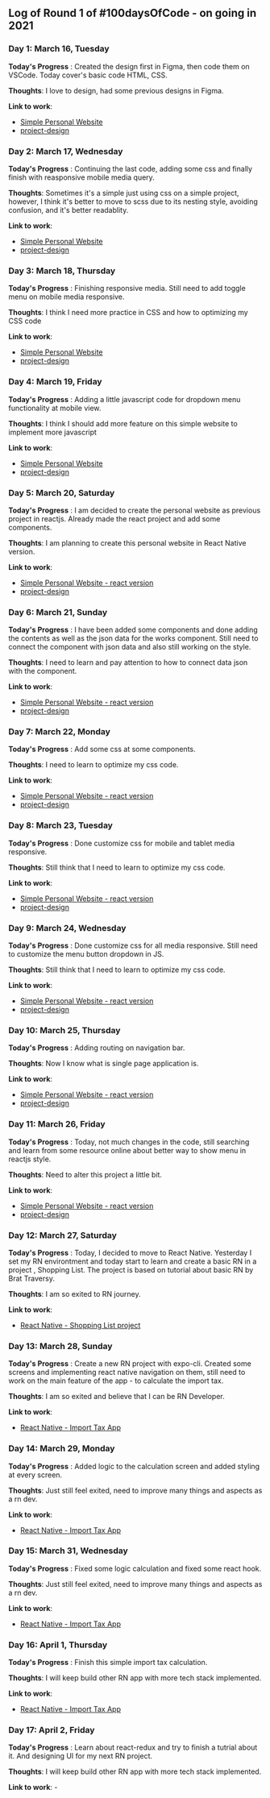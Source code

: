 ## Log of Round 1 of #100daysOfCode - on going in 2021

### Day 1: March 16, Tuesday

**Today's Progress** : Created the design first in Figma, then code them on VSCode. Today cover's basic code HTML, CSS.

**Thoughts**: I love to design, had some previous designs in Figma.

**Link to work**:

- [Simple Personal Website](https://github.com/yaltha/simple-personal-website)
- [project-design](http://bit.ly/3vC8L7F)

### Day 2: March 17, Wednesday

**Today's Progress** : Continuing the last code, adding some css and finally finish with reasponsive mobile media query.

**Thoughts**: Sometimes it's a simple just using css on a simple project, however, I think it's better to move to scss due to its nesting style, avoiding confusion, and it's better readablity.

**Link to work**:

- [Simple Personal Website](https://github.com/yaltha/simple-personal-website)
- [project-design](http://bit.ly/3vC8L7F)

### Day 3: March 18, Thursday

**Today's Progress** : Finishing responsive media. Still need to add toggle menu on mobile media responsive.

**Thoughts**: I think I need more practice in CSS and how to optimizing my CSS code

**Link to work**:

- [Simple Personal Website](https://github.com/yaltha/simple-personal-website)
- [project-design](http://bit.ly/3vC8L7F)

### Day 4: March 19, Friday

**Today's Progress** : Adding a little javascript code for dropdown menu functionality at mobile view.

**Thoughts**: I think I should add more feature on this simple website to implement more javascript

**Link to work**:

- [Simple Personal Website](https://github.com/yaltha/simple-personal-website)
- [project-design](http://bit.ly/3vC8L7F)

### Day 5: March 20, Saturday

**Today's Progress** : I am decided to create the personal website as previous project in reactjs. Already made the react project and add some components.

**Thoughts**: I am planning to create this personal website in React Native version.

**Link to work**:

- [Simple Personal Website - react version](https://github.com/yaltha/react-simple-personal-website.git)
- [project-design](http://bit.ly/3vC8L7F)

### Day 6: March 21, Sunday

**Today's Progress** : I have been added some components and done adding the contents as well as the json data for the works component. Still need to connect the component with json data and also still working on the style.

**Thoughts**: I need to learn and pay attention to how to connect data json with the component.

**Link to work**:

- [Simple Personal Website - react version](https://github.com/yaltha/react-simple-personal-website.git)
- [project-design](http://bit.ly/3vC8L7F)

### Day 7: March 22, Monday

**Today's Progress** : Add some css at some components.

**Thoughts**: I need to learn to optimize my css code.

**Link to work**:

- [Simple Personal Website - react version](https://github.com/yaltha/react-simple-personal-website.git)
- [project-design](http://bit.ly/3vC8L7F)

### Day 8: March 23, Tuesday

**Today's Progress** : Done customize css for mobile and tablet media responsive.

**Thoughts**: Still think that I need to learn to optimize my css code.

**Link to work**:

- [Simple Personal Website - react version](https://github.com/yaltha/react-simple-personal-website.git)
- [project-design](http://bit.ly/3vC8L7F)

### Day 9: March 24, Wednesday

**Today's Progress** : Done customize css for all media responsive. Still need to customize the menu button dropdown in JS.

**Thoughts**: Still think that I need to learn to optimize my css code.

**Link to work**:

- [Simple Personal Website - react version](https://github.com/yaltha/react-simple-personal-website.git)
- [project-design](http://bit.ly/3vC8L7F)

### Day 10: March 25, Thursday

**Today's Progress** : Adding routing on navigation bar.

**Thoughts**: Now I know what is single page application is.

**Link to work**:

- [Simple Personal Website - react version](https://github.com/yaltha/react-simple-personal-website.git)
- [project-design](http://bit.ly/3vC8L7F)

### Day 11: March 26, Friday

**Today's Progress** : Today, not much changes in the code, still searching and learn from some resource online about better way to show menu in reactjs style.

**Thoughts**: Need to alter this project a little bit.

**Link to work**:

- [Simple Personal Website - react version](https://github.com/yaltha/react-simple-personal-website.git)
- [project-design](http://bit.ly/3vC8L7F)

### Day 12: March 27, Saturday

**Today's Progress** : Today, I decided to move to React Native. Yesterday I set my RN environtment and today start to learn and create a basic RN in a project , Shopping List. The project is based on tutorial about basic RN by Brat Traversy.

**Thoughts**: I am so exited to RN journey.

**Link to work**:

- [React Native - Shopping List project](https://github.com/yaltha/shopping-list.git)

### Day 13: March 28, Sunday

**Today's Progress** : Create a new RN project with expo-cli. Created some screens and implementing react native navigation on them, still need to work on the main feature of the app - to calculate the import tax.

**Thoughts**: I am so exited and believe that I can be RN Developer.

**Link to work**:

- [React Native - Import Tax App](https://github.com/yaltha/RN-Import-Tax-App.git)

### Day 14: March 29, Monday

**Today's Progress** : Added logic to the calculation screen and added styling at every screen.

**Thoughts**: Just still feel exited, need to improve many things and aspects as a rn dev.

**Link to work**:

- [React Native - Import Tax App](https://github.com/yaltha/RN-Import-Tax-App.git)

### Day 15: March 31, Wednesday

**Today's Progress** : Fixed some logic calculation and fixed some react hook.

**Thoughts**: Just still feel exited, need to improve many things and aspects as a rn dev.

**Link to work**:

- [React Native - Import Tax App](https://github.com/yaltha/RN-Import-Tax-App.git)

### Day 16: April 1, Thursday

**Today's Progress** : Finish this simple import tax calculation.

**Thoughts**: I will keep build other RN app with more tech stack implemented.

**Link to work**:

- [React Native - Import Tax App](https://github.com/yaltha/RN-Import-Tax-App.git)

### Day 17: April 2, Friday

**Today's Progress** : Learn about react-redux and try to finish a tutrial about it. And designing UI for my next RN project.

**Thoughts**: I will keep build other RN app with more tech stack implemented.

**Link to work**: -
